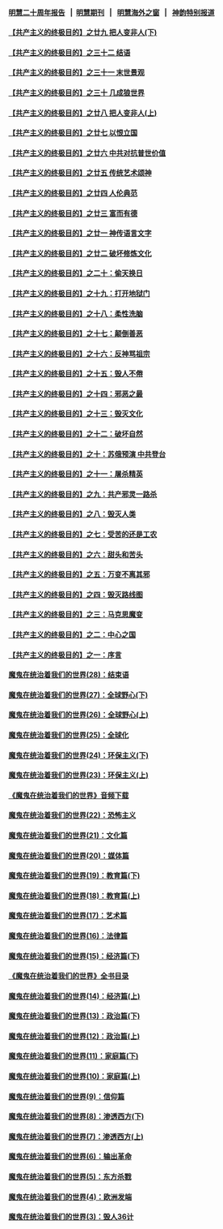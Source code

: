 #### [明慧二十周年报告](https://github.com/gfw-breaker/mh-reports/blob/master/README.md?t=07231201) &nbsp;&nbsp;|&nbsp;&nbsp;[明慧期刊](https://github.com/gfw-breaker/mh-qikan) &nbsp;&nbsp;|&nbsp;&nbsp; [明慧海外之窗](https://github.com/gfw-breaker/mh-news/blob/master/README.md?t=07231201) &nbsp;&nbsp;|&nbsp;&nbsp; [神韵特别报道](https://github.com/gfw-breaker/mh-news/blob/master/shenyun.md?t=07231201) 

#### [【共产主义的终极目的】之廿九 把人变非人(下)](../pages/nsc422/n11344140.md?t=07231201) 

#### [【共产主义的终极目的】之三十二 结语](../pages/nsc422/n11360535.md?t=07231201) 

#### [【共产主义的终极目的】之三十一 末世景观](../pages/nsc422/n11351129.md?t=07231201) 

#### [【共产主义的终极目的】之三十 几成狼世界](../pages/nsc422/n11348280.md?t=07231201) 

#### [【共产主义的终极目的】之廿八 把人变非人(上)](../pages/nsc422/n11340492.md?t=07231201) 

#### [【共产主义的终极目的】之廿七 以恨立国](../pages/nsc422/n11336944.md?t=07231201) 

#### [【共产主义的终极目的】之廿六 中共对抗普世价值](../pages/nsc422/n11324785.md?t=07231201) 

#### [【共产主义的终极目的】之廿五 传统艺术颂神](../pages/nsc422/n11296396.md?t=07231201) 

#### [【共产主义的终极目的】之廿四 人伦典范](../pages/nsc422/n11296397.md?t=07231201) 

#### [【共产主义的终极目的】之廿三 富而有德](../pages/nsc422/n11283598.md?t=07231201) 

#### [【共产主义的终极目的】之廿一 神传语言文字](../pages/nsc422/n11263265.md?t=07231201) 

#### [【共产主义的终极目的】之廿二 破坏修炼文化](../pages/nsc422/n11245728.md?t=07231201) 

#### [【共产主义的终极目的】之二十：偷天换日](../pages/nsc422/n11238846.md?t=07231201) 

#### [【共产主义的终极目的】之十九：打开地狱门](../pages/nsc422/n11206376.md?t=07231201) 

#### [【共产主义的终极目的】之十八：柔性洗脑](../pages/nsc422/n11199994.md?t=07231201) 

#### [【共产主义的终极目的】之十七：颠倒善恶](../pages/nsc422/n11179782.md?t=07231201) 

#### [【共产主义的终极目的】之十六：反神骂祖宗](../pages/nsc422/n11166798.md?t=07231201) 

#### [【共产主义的终极目的】之十五：毁人不倦](../pages/nsc422/n11166792.md?t=07231201) 

#### [【共产主义的终极目的】之十四：邪恶之最](../pages/nsc422/n11150249.md?t=07231201) 

#### [【共产主义的终极目的】之十三：毁灭文化](../pages/nsc422/n11135227.md?t=07231201) 

#### [【共产主义的终极目的】之十二：破坏自然](../pages/nsc422/n11135214.md?t=07231201) 

#### [【共产主义的终极目的】之十：苏俄预演 中共登台](../pages/nsc422/n11118424.md?t=07231201) 

#### [【共产主义的终极目的】之十一：屠杀精英](../pages/nsc422/n11118442.md?t=07231201) 

#### [【共产主义的终极目的】之九：共产邪灵一路杀](../pages/nsc422/n11114139.md?t=07231201) 

#### [【共产主义的终极目的】之八：毁灭人类](../pages/nsc422/n11108503.md?t=07231201) 

#### [【共产主义的终极目的】之七：受苦的还是工农](../pages/nsc422/n11101809.md?t=07231201) 

#### [【共产主义的终极目的】之六：甜头和苦头](../pages/nsc422/n11096971.md?t=07231201) 

#### [【共产主义的终极目的】之五：万变不离其邪](../pages/nsc422/n11091285.md?t=07231201) 

#### [【共产主义的终极目的】之四：毁灭路线图](../pages/nsc422/n11086284.md?t=07231201) 

#### [【共产主义的终极目的】之三：马克思魔变](../pages/nsc422/n11061941.md?t=07231201) 

#### [【共产主义的终极目的】之二：中心之国](../pages/nsc422/n11047728.md?t=07231201) 

#### [【共产主义的终极目的】之一：序言](../pages/nsc422/n11086077.md?t=07231201) 

#### [魔鬼在统治着我们的世界(28)：结束语](../pages/nsc422/n10936246.md?t=07231201) 

#### [魔鬼在统治着我们的世界(27)：全球野心(下)](../pages/nsc422/n10928319.md?t=07231201) 

#### [魔鬼在统治着我们的世界(26)：全球野心(上)](../pages/nsc422/n10900318.md?t=07231201) 

#### [魔鬼在统治着我们的世界(25)：全球化](../pages/nsc422/n10788205.md?t=07231201) 

#### [魔鬼在统治着我们的世界(24)：环保主义(下)](../pages/nsc422/n10695307.md?t=07231201) 

#### [魔鬼在统治着我们的世界(23)：环保主义(上)](../pages/nsc422/n10688613.md?t=07231201) 

#### [《魔鬼在统治着我们的世界》音频下载](../pages/nsc422/n10635553.md?t=07231201) 

#### [魔鬼在统治着我们的世界(22)：恐怖主义](../pages/nsc422/n10614727.md?t=07231201) 

#### [魔鬼在统治着我们的世界(21)：文化篇](../pages/nsc422/n10597706.md?t=07231201) 

#### [魔鬼在统治着我们的世界(20)：媒体篇](../pages/nsc422/n10586579.md?t=07231201) 

#### [魔鬼在统治着我们的世界(19)：教育篇(下)](../pages/nsc422/n10564808.md?t=07231201) 

#### [魔鬼在统治着我们的世界(18)：教育篇(上)](../pages/nsc422/n10526970.md?t=07231201) 

#### [魔鬼在统治着我们的世界(17)：艺术篇](../pages/nsc422/n10499093.md?t=07231201) 

#### [魔鬼在统治着我们的世界(16)：法律篇](../pages/nsc422/n10485969.md?t=07231201) 

#### [魔鬼在统治着我们的世界(15)：经济篇(下)](../pages/nsc422/n10469975.md?t=07231201) 

#### [《魔鬼在统治着我们的世界》全书目录](../pages/nsc422/n10464261.md?t=07231201) 

#### [魔鬼在统治着我们的世界(14)：经济篇(上)](../pages/nsc422/n10457370.md?t=07231201) 

#### [魔鬼在统治着我们的世界(13)：政治篇(下)](../pages/nsc422/n10448270.md?t=07231201) 

#### [魔鬼在统治着我们的世界(12)：政治篇(上)](../pages/nsc422/n10444576.md?t=07231201) 

#### [魔鬼在统治着我们的世界(11)：家庭篇(下)](../pages/nsc422/n10440961.md?t=07231201) 

#### [魔鬼在统治着我们的世界(10)：家庭篇(上)](../pages/nsc422/n10435448.md?t=07231201) 

#### [魔鬼在统治着我们的世界(9)：信仰篇](../pages/nsc422/n10432159.md?t=07231201) 

#### [魔鬼在统治着我们的世界(8)：渗透西方(下)](../pages/nsc422/n10429603.md?t=07231201) 

#### [魔鬼在统治着我们的世界(7)：渗透西方(上)](../pages/nsc422/n10426013.md?t=07231201) 

#### [魔鬼在统治着我们的世界(6)：输出革命](../pages/nsc422/n10421536.md?t=07231201) 

#### [魔鬼在统治着我们的世界(5)：东方杀戮](../pages/nsc422/n10417707.md?t=07231201) 

#### [魔鬼在统治着我们的世界(4)：欧洲发端](../pages/nsc422/n10414890.md?t=07231201) 

#### [魔鬼在统治着我们的世界(3)：毁人36计](../pages/nsc422/n10411583.md?t=07231201) 

